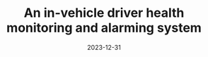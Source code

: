 ---
title: "An in-vehicle driver health monitoring and alarming system"
collection: patents
permalink: /publication/patent-1
excerpt: 'This paper is about the number 3. The number 4 is left for future work.'
date: 2023-12-31
---